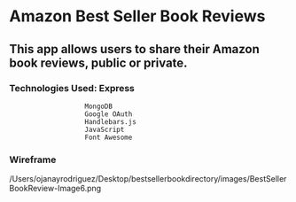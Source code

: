 # Amazon Best Seller Book Reviews
## This app allows users to share their Amazon book reviews, public or private.
### Technologies Used: Express
                       MongoDB
                       Google OAuth
                       Handlebars.js
                       JavaScript
                       Font Awesome
                       
### Wireframe 
/Users/ojanayrodriguez/Desktop/bestsellerbookdirectory/images/BestSellerBookReview-Image6.png
